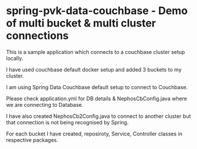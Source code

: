 # spring-pvk-data-couchbase - Demo of multi bucket & multi cluster connections

This is a sample application which connects to a couchbase cluster setup locally.

I have used couchbase default docker setup and added 3 buckets to my cluster.

I am using Spring Data Couchbase default setup to connect to Couchbase.

Please check application.yml for DB details & NephosCbConfig.java where we are connecting to Database.

I have also created NephosCb2Config.java to connect to another cluster but that connection is not being recognised by Spring.

For each bucket I have created, reposiroty, Service, Controller classes in respective packages.

